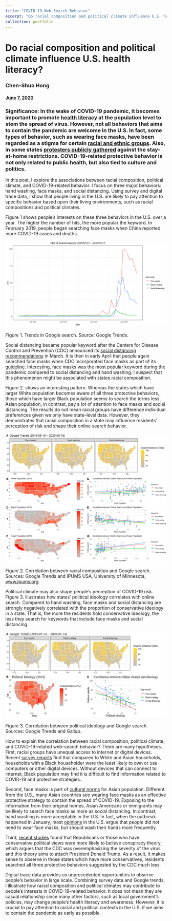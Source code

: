 ```yaml
---
title: "COVID-19 Web-Search Behavior"
excerpt: "Do racial composition and political climate influence U.S. health literacy?<br/><img src='/images/plot_ideology.png'>"
collection: portfolio
---
```


# Do racial composition and political climate influence U.S. health literacy?
### Chen-Shuo Hong
#### June 7, 2020

### Significance: In the wake of COVID-19 pandemic, it becomes important to promote [health literacy](https://www.nature.com/articles/s41562-020-0884-z) at the population level to stem the spread of virus. However, not all behaviors that aims to contain the pandemic are welcome in the U.S. In fact, some types of behavior, such as wearing face masks, have been regarded as a stigma for certain [racial and ethnic groups](https://www.nytimes.com/2020/04/14/us/coronavirus-masks-racism-african-americans.html). Also, in some states [protesters publicly gathered](https://www.nytimes.com/2020/05/13/business/media/lockdown-protests-reporters.html) against the stay-at-home restrictions. COVID-19-related protective behavior is not only related to public health, but also tied to culture and politics.


In this post, I explore the associations between racial composition, political climate, and COVID-19-related behavior. I focus on three major behaviors: hand washing, face masks, and social distancing. Using survey and digital trace data, I show that people living in the U.S. are likely to pay attention to specific behavior based upon their living environments, such as racial compositions and political climates.

Figure 1 shows people’s interests on these three behaviors in the U.S. over a year. The higher the number of hits, the more popular the keyword. In February 2019, people began searching face masks when China reported more COVID-19 cases and deaths. 

<img src='/images/plot_behavior.png'>

Figure 1. Trends in Google search. Source: Google Trends.

Social distancing became popular keyword after the Centers for Disease Control and Prevention (CDC) announced its [social distancing recommendations](https://www.nytimes.com/2020/03/16/smarter-living/coronavirus-social-distancing.html) in March. It is then in early April that people again searched face masks when CDC incorporated face masks as part of its [guideline](https://www.cdc.gov/coronavirus/2019-ncov/prevent-getting-sick/diy-cloth-face-coverings.html). Interesting, face masks was the most popular keyword during the pandemic compared to social distancing and hand washing. I suspect that this phenomenon might be associated with states racial composition.

Figure 2. shows an interesting pattern. Whereas the states which have larger White population becomes aware of all three protective behaviors, those which have larger Black population seems to search the terms less.  Asian population, in contrast, pay a lot of attention to face masks and social distancing. The results do not mean racial groups have difference individual preferences given we only have state-level data. However, they demonstrates that racial composition in a state may influence residents’ perception of risk and shape their online search behavior.

<img src='/images/plot_behavior_a.png'>
<img src='/images/plot_race.png'>

Figure 2. Correlation between racial composition and Google search. Sources: Google Trends and IPUMS USA, University of Minnesota, www.ipums.org.

Political climate may also shape people’s perception of COVID-19 risk. Figure 3. illustrates how states’ political ideology correlates with online search. Compared to hand washing, face masks and social distancing are strongly negatively correlated with the proportion of conservative ideology in a state. That is, the more the residents hold conservative ideology, the less they search for keywords that include face masks and social distancing.

<img src='/images/plot_ideology.png'>

Figure 3. Correlation between political ideology and Google search. Sources: Google Trends and Gallup.

How to explain the correlation between racial composition, political climate, and COVID-19-related web-search behavior? There are many hypotheses. First, racial groups have unequal access to internet or digital devices. Recent [survey reports](https://www.census.gov/library/publications/2018/acs/acs-39.html) find that compared to White and Asian households, households with a Black householder were the least likely to own or use computers or other digital devices. Without devices that can connect to internet,  Black population may find it is difficult to find information related to COVID-19 and protective strategies.

Second, face masks is part of [cultural norms](https://www.nytimes.com/2020/04/03/us/politics/coronavirus-white-house-face-masks.html?searchResultPosition=1) for Asian population. Different from the U.S., many Asian countries see wearing face masks as an effective protective strategy to contain the spread of COVID-19. Exposing to the information from their original homes, Asian Americans or immigrants may be likely to search face masks as more as social distancing. In contrast, hand washing is more acceptable in the U.S. In fact, when the outbreak happened in January, most [opinions](https://www.nytimes.com/2020/01/28/opinion/coronavirus-prevention-tips.html) in the U.S. argue that people did not need to wear face masks, but should wash their hands more frequently.  

Third, [recent studies](https://misinforeview.hks.harvard.edu/article/the-relation-between-media-consumption-and-misinformation-at-the-outset-of-the-sars-cov-2-pandemic-in-the-us/) found that Republicans or those who have conservative political views were more likely to believe conspiracy theory, which argues that the CDC was overemphasizing the severity of the virus and this theory aims to attach President Donald Trump. As a result, it makes sense to observe in those states which have more conservatives, residents searched all three protective behaviors suggested by the CDC much less.

Digital trace data provides us unprecedented opportunities to observe people’s behavior in large scale. Combining survey data and Google trends, I illustrate how racial composition and political climates may contribute to people’s interests in COVID-19-related behavior. It does not mean they are casual relationship since many other factors, such as local government’s policies, may change people’s health literacy and awareness. However, it is crucial to pay attention to racial and political contexts in the U.S. if we aims to contain the pandemic as early as possible.
